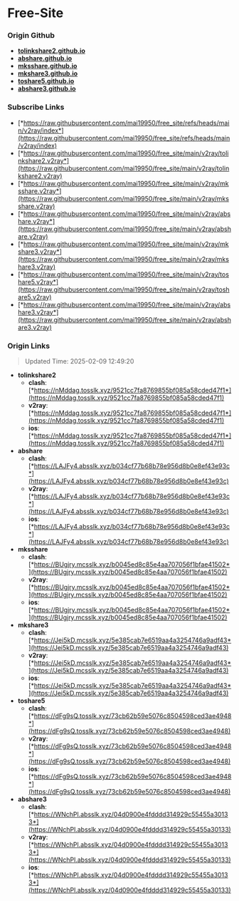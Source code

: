 # Free-Site

### Origin Github

- [**tolinkshare2.github.io**](https://github.com/tolinkshare2/tolinkshare2.github.io)
- [**abshare.github.io**](https://github.com/abshare/abshare.github.io)
- [**mksshare.github.io**](https://github.com/mksshare/mksshare.github.io)
- [**mkshare3.github.io**](https://github.com/mkshare3/mkshare3.github.io)
- [**toshare5.github.io**](https://github.com/toshare5/toshare5.github.io)
- [**abshare3.github.io**](https://github.com/abshare3/abshare3.github.io)

### Subscribe Links

- [*https://raw.githubusercontent.com/mai19950/free_site/refs/heads/main/v2ray/index*](https://raw.githubusercontent.com/mai19950/free_site/refs/heads/main/v2ray/index)
- [*https://raw.githubusercontent.com/mai19950/free_site/main/v2ray/tolinkshare2.v2ray*](https://raw.githubusercontent.com/mai19950/free_site/main/v2ray/tolinkshare2.v2ray)
- [*https://raw.githubusercontent.com/mai19950/free_site/main/v2ray/mksshare.v2ray*](https://raw.githubusercontent.com/mai19950/free_site/main/v2ray/mksshare.v2ray)
- [*https://raw.githubusercontent.com/mai19950/free_site/main/v2ray/abshare.v2ray*](https://raw.githubusercontent.com/mai19950/free_site/main/v2ray/abshare.v2ray)
- [*https://raw.githubusercontent.com/mai19950/free_site/main/v2ray/mkshare3.v2ray*](https://raw.githubusercontent.com/mai19950/free_site/main/v2ray/mkshare3.v2ray)
- [*https://raw.githubusercontent.com/mai19950/free_site/main/v2ray/toshare5.v2ray*](https://raw.githubusercontent.com/mai19950/free_site/main/v2ray/toshare5.v2ray)
- [*https://raw.githubusercontent.com/mai19950/free_site/main/v2ray/abshare3.v2ray*](https://raw.githubusercontent.com/mai19950/free_site/main/v2ray/abshare3.v2ray)

### Origin Links

> Updated Time: 2025-02-09 12:49:20

- **tolinkshare2**
  - **clash**: [*https://nMddag.tosslk.xyz/9521cc7fa8769855bf085a58cded47f1*](https://nMddag.tosslk.xyz/9521cc7fa8769855bf085a58cded47f1)
  - **v2ray**: [*https://nMddag.tosslk.xyz/9521cc7fa8769855bf085a58cded47f1*](https://nMddag.tosslk.xyz/9521cc7fa8769855bf085a58cded47f1)
  - **ios**: [*https://nMddag.tosslk.xyz/9521cc7fa8769855bf085a58cded47f1*](https://nMddag.tosslk.xyz/9521cc7fa8769855bf085a58cded47f1)
- **abshare**
  - **clash**: [*https://LAJFy4.absslk.xyz/b034cf77b68b78e956d8b0e8ef43e93c*](https://LAJFy4.absslk.xyz/b034cf77b68b78e956d8b0e8ef43e93c)
  - **v2ray**: [*https://LAJFy4.absslk.xyz/b034cf77b68b78e956d8b0e8ef43e93c*](https://LAJFy4.absslk.xyz/b034cf77b68b78e956d8b0e8ef43e93c)
  - **ios**: [*https://LAJFy4.absslk.xyz/b034cf77b68b78e956d8b0e8ef43e93c*](https://LAJFy4.absslk.xyz/b034cf77b68b78e956d8b0e8ef43e93c)
- **mksshare**
  - **clash**: [*https://BUgjry.mcsslk.xyz/b0045ed8c85e4aa707056f1bfae41502*](https://BUgjry.mcsslk.xyz/b0045ed8c85e4aa707056f1bfae41502)
  - **v2ray**: [*https://BUgjry.mcsslk.xyz/b0045ed8c85e4aa707056f1bfae41502*](https://BUgjry.mcsslk.xyz/b0045ed8c85e4aa707056f1bfae41502)
  - **ios**: [*https://BUgjry.mcsslk.xyz/b0045ed8c85e4aa707056f1bfae41502*](https://BUgjry.mcsslk.xyz/b0045ed8c85e4aa707056f1bfae41502)
- **mkshare3**
  - **clash**: [*https://Jei5kD.mcsslk.xyz/5e385cab7e6519aa4a3254746a9adf43*](https://Jei5kD.mcsslk.xyz/5e385cab7e6519aa4a3254746a9adf43)
  - **v2ray**: [*https://Jei5kD.mcsslk.xyz/5e385cab7e6519aa4a3254746a9adf43*](https://Jei5kD.mcsslk.xyz/5e385cab7e6519aa4a3254746a9adf43)
  - **ios**: [*https://Jei5kD.mcsslk.xyz/5e385cab7e6519aa4a3254746a9adf43*](https://Jei5kD.mcsslk.xyz/5e385cab7e6519aa4a3254746a9adf43)
- **toshare5**
  - **clash**: [*https://dFg9sQ.tosslk.xyz/73cb62b59e5076c8504598ced3ae4948*](https://dFg9sQ.tosslk.xyz/73cb62b59e5076c8504598ced3ae4948)
  - **v2ray**: [*https://dFg9sQ.tosslk.xyz/73cb62b59e5076c8504598ced3ae4948*](https://dFg9sQ.tosslk.xyz/73cb62b59e5076c8504598ced3ae4948)
  - **ios**: [*https://dFg9sQ.tosslk.xyz/73cb62b59e5076c8504598ced3ae4948*](https://dFg9sQ.tosslk.xyz/73cb62b59e5076c8504598ced3ae4948)
- **abshare3**
  - **clash**: [*https://WNchPl.absslk.xyz/04d0900e4fdddd314929c55455a30133*](https://WNchPl.absslk.xyz/04d0900e4fdddd314929c55455a30133)
  - **v2ray**: [*https://WNchPl.absslk.xyz/04d0900e4fdddd314929c55455a30133*](https://WNchPl.absslk.xyz/04d0900e4fdddd314929c55455a30133)
  - **ios**: [*https://WNchPl.absslk.xyz/04d0900e4fdddd314929c55455a30133*](https://WNchPl.absslk.xyz/04d0900e4fdddd314929c55455a30133)
